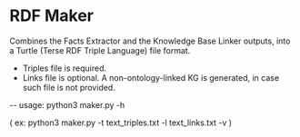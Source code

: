 # RDF Maker

Combines the Facts Extractor and the Knowledge Base Linker outputs,
into a Turtle (Terse RDF Triple Language) file format.

- Triples file is required.
- Links file is optional. A non-ontology-linked KG is generated, in
  case such file is not provided.

-- usage: python3 maker.py -h

( ex: python3 maker.py -t text_triples.txt -l text_links.txt -v )